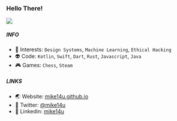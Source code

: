 ### Hello There!

![](https://komarev.com/ghpvc/?username=mike14u)

##### INFO

- 👾 Interests: `Design Systems`, `Machine Learning`, `Ethical Hacking`
- 👽 Code: `Kotlin`, `Swift`, `Dart`, `Rust`, `Javascript`, `Java`
- 🎮 Games: `Chess`, `Steam`

##### LINKS

- 🌏 Website: [mike14u.github.io](https://mike14u.github.io)
- 🐤 Twitter: [@mike14u](https://twitter.com/mike14u)
- 💼 Linkedin: [mike14u](https://www.linkedin.com/in/mike14u)

